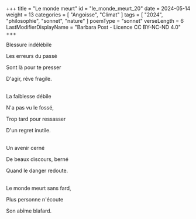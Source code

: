 +++
title = "Le monde meurt"
id = "le_monde_meurt_20"
date = 2024-05-14
weight = 13
categories = [ "Angoisse", "Climat" ]
tags = [ "2024", "philosophie", "sonnet", "nature" ]
poemType = "sonnet"
verseLength = 6
LastModifierDisplayName = "Barbara Post - Licence CC BY-NC-ND 4.0"
+++

Blessure indélébile

Les erreurs du passé

Sont là pour te presser

D'agir, rêve fragile.

 \
La faiblesse débile

N'a pas vu le fossé,

Trop tard pour ressasser

D'un regret inutile.

 \
Un avenir cerné

De beaux discours, berné

Quand le danger redoute.

 \
Le monde meurt sans fard,

Plus personne n'écoute

Son abîme blafard.
